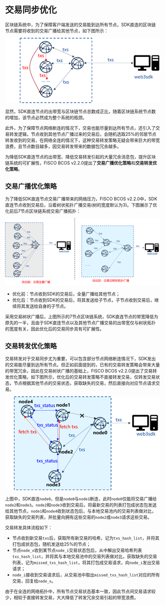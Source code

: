 # 交易同步优化

区块链系统中，为了保障客户端发送的交易能到达所有节点，SDK直连的区块链节点需要将收到的交易广播给其他节点，如下图所示：

![](../../../images/sync/txs_sync.png)

显然，SDK直连节点的出带宽与区块链节点总数成正比，随着区块链系统节点数的增加，该节点必然成为整个系统的瓶颈。

此外，为了保障节点网络断连的情况下，交易也能尽量到达所有节点，还引入了交易转发逻辑，节点收到其他节点广播过来的交易后，会随机选取25%的邻居节点转发收到的交易，在网络全连的情况下，这种交易转发策略无疑会带来巨大的带宽浪费，且节点数目越多，因交易转发带来的数据包冗余越多。

为降低SDK直连节点的出带宽、降低交易转发引起的大量冗余消息包，提升区块链系统的可扩展性，FISCO BCOS v2.2.0提出了**交易广播优化策略**和**交易转发优化策略**。


## 交易广播优化策略

为了降低SDK直连节点交易广播带来的网络压力，FISCO BCOS v2.2.0中，SDK直连节点收到交易后，沿着树状拓扑广播交易(树的宽度默认为3)。下图展示了优化前后7节点区块链系统交易广播拓扑：

![](../../../images/sync/txs_broadcast_optimize.png)

- 优化前：节点收到SDK的交易后，全量广播给其他节点；
- 优化后：节点收到SDK的交易后，将其发送给子节点，子节点收到交易后，继续将其发送给自身的子节点。

采用交易树状广播后，上图所示的7节点区块链系统，SDK直连节点的带宽降低为原先的一半，且由于SDK直连节点以及其他节点广播交易的出带宽仅与树状拓扑的宽度有关，因此优化后的交易同步具有可扩展性。


## 交易转发优化策略

交易转发对于交易同步尤为重要，可以包含部分节点网络断连情况下，SDK发出的交易能尽量到达所有节点。但正如前面提到的，已有的交易转发策略会带来大量的带宽冗余，因此在交易树状广播的基础上，FISCO BCOS v2.2.0提出了交易转发优化策略，如下图所示，优化后的交易转发策略不直接转发交易，仅转发交易状态，节点根据其他节点的交易状态，获取缺失的交易，然后直接向对应节点请求交易。

![](../../../images/sync/txs_status.png)

上图中，SDK直连`node0`，但是`node0`与`node1`断连，此时`node0`仅能将交易广播给`node2`和`node3`。`node2`和`node3`收到交易后，将最新交易的列表打包成状态包发送给其他节点，`node1`和`node4`收到状态包后，与本地交易池内的交易列表做对比，获取缺失的交易列表，并批量向拥有这些交易的`node2`或`node3`请求这些交易。

交易转发具体流程如下：

- 节点收到新交易`txs`后，获取所有新交易的哈希，记为`txs_hash_list`，并将其打包成状态包，随机发送给25%的节点；
- 节点`node_x`收到某节点`node_i`交易状态包后，从中解出交易哈希列表`txs_hash_list`，并将其与本地交易池中的交易列表做对比，获取缺失的交易列表，记为`missed_txs_hash_list`，将其打包成交易请求，向`node_i`发出交易请求；
- `node_i`接收到交易请求后，从交易池中取出`missed_txs_hash_list`对应的所有交易，回复给`node_x`。

由于在全连的网络拓扑中，所有节点交易状态基本一致，因此节点间交易请求较少，相较于直接转发交易，大大降低了转发冗余交易引起的带宽浪费。

